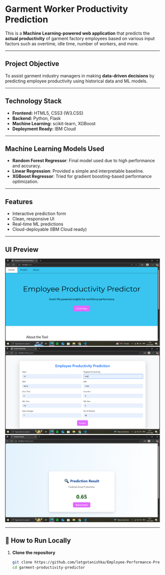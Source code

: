 #  Garment Worker Productivity Prediction

This is a **Machine Learning-powered web application** that predicts the **actual productivity** of garment factory employees based on various input factors such as overtime, idle time, number of workers, and more.



---

## Project Objective

To assist garment industry managers in making **data-driven decisions** by predicting employee productivity using historical data and ML models.

---

##  Technology Stack

- **Frontend:** HTML5, CSS3 (W3.CSS)
- **Backend:** Python, Flask
- **Machine Learning:** scikit-learn, XGBoost
- **Deployment Ready:** IBM Cloud

---

##  Machine Learning Models Used

- **Random Forest Regressor**: Final model used due to high performance and accuracy.
- **Linear Regression**: Provided a simple and interpretable baseline.
- **XGBoost Regressor**: Tried for gradient boosting-based performance optimization.

---

##  Features

-  Interactive prediction form  
-  Clean, responsive UI  
-  Real-time ML predictions  
-  Cloud-deployable (IBM Cloud ready)

---

##  UI Preview

![Home Screen](./static/images/image.png)
![Prediction Screen](./static/images/image2.png)
![Submit Screen](./static/images/image3.png)

---

## 🔧 How to Run Locally

1. **Clone the repository**
   ```bash
   git clone https://github.com/letgotanishka/Employee-Performance-Prediction.git
   cd garment-productivity-predictor
